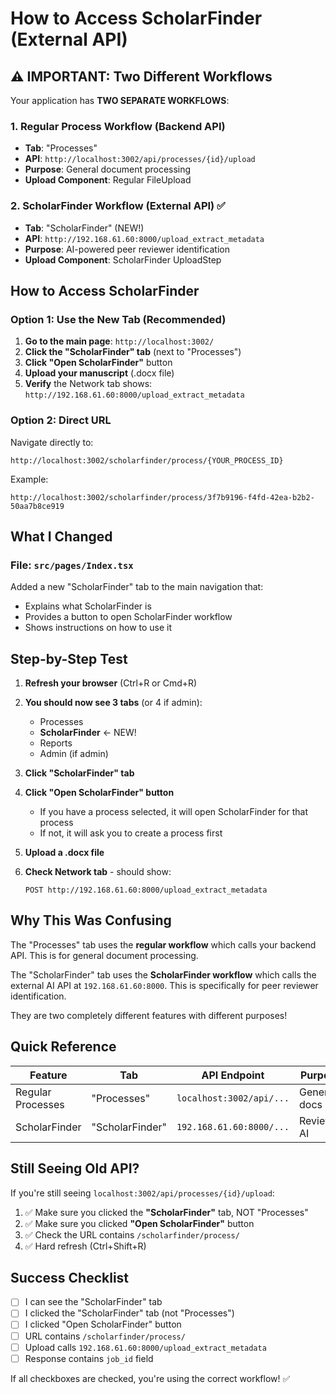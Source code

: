# How to Access ScholarFinder (External API)

## ⚠️ IMPORTANT: Two Different Workflows

Your application has **TWO SEPARATE WORKFLOWS**:

### 1. Regular Process Workflow (Backend API)
- **Tab**: "Processes"
- **API**: `http://localhost:3002/api/processes/{id}/upload`
- **Purpose**: General document processing
- **Upload Component**: Regular FileUpload

### 2. ScholarFinder Workflow (External API) ✅
- **Tab**: "ScholarFinder" (NEW!)
- **API**: `http://192.168.61.60:8000/upload_extract_metadata`
- **Purpose**: AI-powered peer reviewer identification
- **Upload Component**: ScholarFinder UploadStep

## How to Access ScholarFinder

### Option 1: Use the New Tab (Recommended)

1. **Go to the main page**: `http://localhost:3002/`
2. **Click the "ScholarFinder" tab** (next to "Processes")
3. **Click "Open ScholarFinder"** button
4. **Upload your manuscript** (.docx file)
5. **Verify** the Network tab shows: `http://192.168.61.60:8000/upload_extract_metadata`

### Option 2: Direct URL

Navigate directly to:
```
http://localhost:3002/scholarfinder/process/{YOUR_PROCESS_ID}
```

Example:
```
http://localhost:3002/scholarfinder/process/3f7b9196-f4fd-42ea-b2b2-50aa7b8ce919
```

## What I Changed

### File: `src/pages/Index.tsx`

Added a new "ScholarFinder" tab to the main navigation that:
- Explains what ScholarFinder is
- Provides a button to open ScholarFinder workflow
- Shows instructions on how to use it

## Step-by-Step Test

1. **Refresh your browser** (Ctrl+R or Cmd+R)

2. **You should now see 3 tabs** (or 4 if admin):
   - Processes
   - **ScholarFinder** ← NEW!
   - Reports
   - Admin (if admin)

3. **Click "ScholarFinder" tab**

4. **Click "Open ScholarFinder" button**
   - If you have a process selected, it will open ScholarFinder for that process
   - If not, it will ask you to create a process first

5. **Upload a .docx file**

6. **Check Network tab** - should show:
   ```
   POST http://192.168.61.60:8000/upload_extract_metadata
   ```

## Why This Was Confusing

The "Processes" tab uses the **regular workflow** which calls your backend API. This is for general document processing.

The "ScholarFinder" tab uses the **ScholarFinder workflow** which calls the external AI API at `192.168.61.60:8000`. This is specifically for peer reviewer identification.

They are two completely different features with different purposes!

## Quick Reference

| Feature | Tab | API Endpoint | Purpose |
|---------|-----|--------------|---------|
| Regular Processes | "Processes" | `localhost:3002/api/...` | General docs |
| ScholarFinder | "ScholarFinder" | `192.168.61.60:8000/...` | Reviewer AI |

## Still Seeing Old API?

If you're still seeing `localhost:3002/api/processes/{id}/upload`:

1. ✅ Make sure you clicked the **"ScholarFinder"** tab, NOT "Processes"
2. ✅ Make sure you clicked **"Open ScholarFinder"** button
3. ✅ Check the URL contains `/scholarfinder/process/`
4. ✅ Hard refresh (Ctrl+Shift+R)

## Success Checklist

- [ ] I can see the "ScholarFinder" tab
- [ ] I clicked the "ScholarFinder" tab (not "Processes")
- [ ] I clicked "Open ScholarFinder" button
- [ ] URL contains `/scholarfinder/process/`
- [ ] Upload calls `192.168.61.60:8000/upload_extract_metadata`
- [ ] Response contains `job_id` field

If all checkboxes are checked, you're using the correct workflow! ✅
